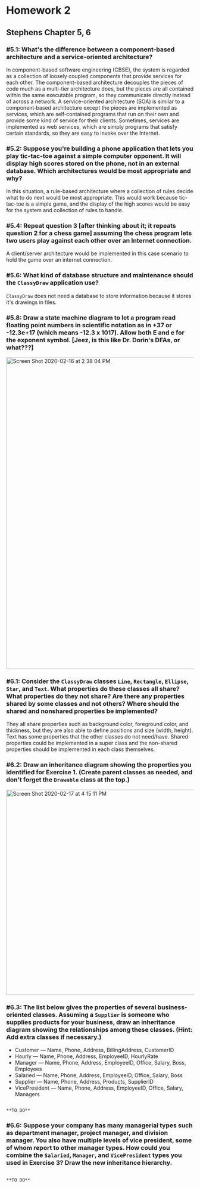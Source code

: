 # Homework 2
## Stephens Chapter 5, 6

### #5.1: What's the difference between a component-based architecture and a service-oriented architecture?

In component-based software engineering (CBSE), the system is regarded as a collection of loosely coupled components that provide services for each other. The component-based architecture decouples the pieces of code much as a multi-tier architecture does, but the pieces are all contained within the same executable program, so they communicate directly instead of across a network. A service-oriented architecture (SOA) is similar to a component‐based architecture except the pieces are implemented as services, which are self‐contained programs that run on their own and provide some kind of service for their clients.
Sometimes, services are implemented as web services, which are simply programs that satisfy certain standards, so they are easy to invoke over the Internet.

### #5.2: Suppose you're building a phone application that lets you play tic-tac-toe against a simple computer opponent. It will display high scores stored on the phone, not in an external database. Which architectures would be most appropriate and why?

In this situation, a rule-based architecture where a collection of rules decide what to do next would be most appropriate. This would work because tic-tac-toe is a simple game, and the display of the high scores would be easy for the system and collection of rules to handle.

### #5.4: Repeat question 3 [after thinking about it; it repeats question 2 for a chess game] assuming the chess program lets two users play against each other over an Internet connection.

A client/server architecture would be implemented in this case scenario to hold the game over an internet connection.

### #5.6: What kind of database structure and maintenance should the `ClassyDraw` application use?

`ClassyDraw` does not need a database to store information because it stores it's drawings in files.

### #5.8: Draw a state machine diagram to let a program read floating point numbers in scientific notation as in +37 or -12.3e+17 (which means -12.3 x 1017). Allow both E and e for the exponent symbol. [Jeez, is this like Dr. Dorin's DFAs, or what???]

<img width="837" alt="Screen Shot 2020-02-16 at 2 38 04 PM" src="https://user-images.githubusercontent.com/23061329/74614116-0a05f580-50ca-11ea-9e84-496e8e03b29a.png">

### #6.1: Consider the `ClassyDraw` classes `Line`, `Rectangle`, `Ellipse`, `Star`, and `Text`. What properties do these classes all share? What properties do they not share? Are there any properties shared by some classes and not others? Where should the shared and nonshared properties be implemented?

They all share properties such as background color, foreground color, and thickness, but they are also able to define positions and size (width, height). Text has some properties that the other classes do not need/have. Shared properties could be implemented in a super class and the non-shared properties should be implemented in each class themselves.

### #6.2: Draw an inheritance diagram showing the properties you identified for Exercise 1. (Create parent classes as needed, and don't forget the `Drawable` class at the top.)

<img width="551" alt="Screen Shot 2020-02-17 at 4 15 11 PM" src="https://user-images.githubusercontent.com/23061329/74693424-adc1d500-51a0-11ea-909d-c2836f617110.png">

### #6.3: The list below gives the properties of several business-oriented classes. Assuming a `Supplier` is someone who supplies products for your business, draw an inheritance diagram showing the relationships among these classes. (Hint: Add extra classes if necessary.)

* Customer — Name, Phone, Address, BillingAddress, CustomerID
* Hourly — Name, Phone, Address, EmployeeID, HourlyRate
* Manager — Name, Phone, Address, EmployeeID, Office, Salary, Boss, Employees
* Salaried — Name, Phone, Address, EmployeeID, Office, Salary, Boss
* Supplier — Name, Phone, Address, Products, SupplierID
* VicePresident — Name, Phone, Address, EmployeeID, Office, Salary, Managers

```

**TO DO**

```

### #6.6: Suppose your company has many managerial types such as department manager, project manager, and division manager. You also have multiple levels of vice president, some of whom report to other manager types. How could you combine the `Salaried`, `Manager`, and `VicePresident` types you used in Exercise 3? Draw the new inheritance hierarchy.

```

**TO DO**

```
